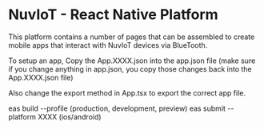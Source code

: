 # NuvIoT - React Native Platform

This platform contains a number of pages that can be assembled to create mobile apps that interact with NuvIoT devices via BlueTooth.

To setup an app, Copy the App.XXXX.json into the app.json file (make sure if you change anything in app.json, you copy those changes back into the App.XXXX.json file)

Also change the export method in App.tsx to export the correct app file.

eas build --profile (production, development, preview)
eas submit --platform XXXX (ios/android)

